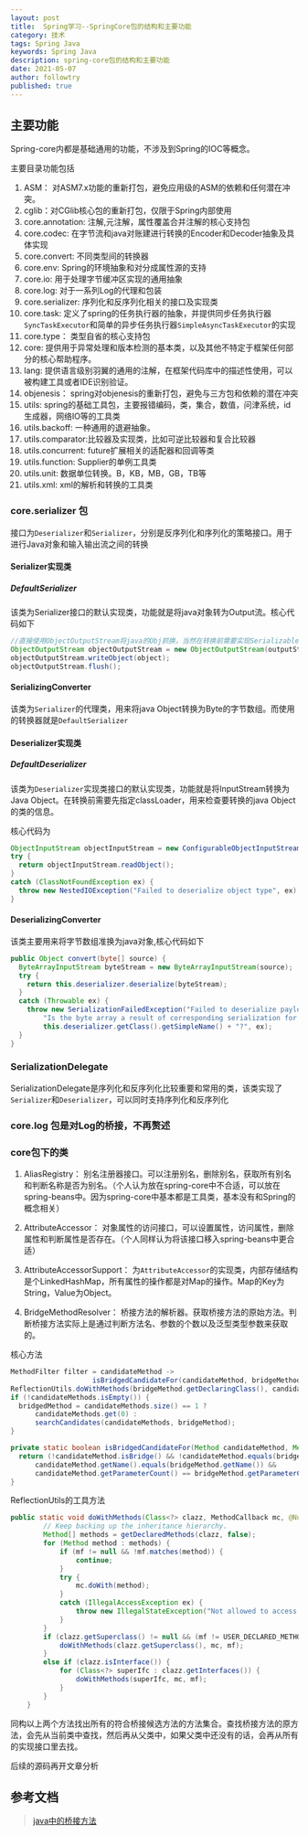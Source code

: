 ```yaml
---
layout: post
title:  Spring学习--SpringCore包的结构和主要功能
category: 技术
tags: Spring Java
keywords: Spring Java
description: spring-core包的结构和主要功能
date: 2021-05-07
author: followtry
published: true
---
```



## 主要功能

Spring-core内都是基础通用的功能，不涉及到Spring的IOC等概念。

主要目录功能包括

1. ASM： 对ASM7.x功能的重新打包，避免应用级的ASM的依赖和任何潜在冲突。
1. cglib：对CGlib核心包的重新打包，仅限于Spring内部使用
1. core.annotation: 注解,元注解，属性覆盖合并注解的核心支持包
1. core.codec: 在字节流和java对账建进行转换的Encoder和Decoder抽象及具体实现
1. core.convert: 不同类型间的转换器
1. core.env: Spring的环境抽象和对分成属性源的支持
1. core.io: 用于处理字节缓冲区实现的通用抽象
1. core.log: 对于一系列Log的代理和包装
1. core.serializer: 序列化和反序列化相关的接口及实现类
1. core.task: 定义了spring的任务执行器的抽象，并提供同步任务执行器`SyncTaskExecutor`和简单的异步任务执行器`SimpleAsyncTaskExecutor`的实现
1. core.type： 类型自省的核心支持包
1. core: 提供用于异常处理和版本检测的基本类，以及其他不特定于框架任何部分的核心帮助程序。
1. lang: 提供语言级别羽翼的通用的注解，在框架代码库中的描述性使用，可以被构建工具或者IDE识别验证。
1. objenesis： spring对objenesis的重新打包，避免与三方包和依赖的潜在冲突
1. utils: spring的基础工具包，主要报错编码，类，集合，数值，问津系统，id生成器，网络IO等的工具类
1. utils.backoff: 一种通用的退避抽象。
1. utils.comparator:比较器及实现类，比如可逆比较器和复合比较器
1. utils.concurrent:  future扩展相关的适配器和回调等类
1. utils.function: Supplier的单例工具类
1. utils.unit: 数据单位转换。B，KB，MB，GB，TB等
1. utils.xml: xml的解析和转换的工具类


### core.serializer 包

接口为`Deserializer`和`Serializer`，分别是反序列化和序列化的策略接口。用于进行Java对象和输入输出流之间的转换

#### Serializer实现类

##### DefaultSerializer 

该类为Serializer接口的默认实现类，功能就是将java对象转为Output流。核心代码如下

```java
//直接使用ObjectOutputStream将java的Obj抓换，当然在转换前需要实现Serializable接口
ObjectOutputStream objectOutputStream = new ObjectOutputStream(outputStream);
objectOutputStream.writeObject(object);
objectOutputStream.flush();
```

#### SerializingConverter

该类为`Serializer`的代理类，用来将java Object转换为Byte的字节数组。而使用的转换器就是`DefaultSerializer`

#### Deserializer实现类

##### DefaultDeserializer

该类为`Deserializer`实现类接口的默认实现类，功能就是将InputStream转换为Java Object。在转换前需要先指定classLoader，用来检查要转换的java Object的类的信息。

核心代码为

```java
ObjectInputStream objectInputStream = new ConfigurableObjectInputStream(inputStream, this.classLoader);
try {
  return objectInputStream.readObject();
}
catch (ClassNotFoundException ex) {
  throw new NestedIOException("Failed to deserialize object type", ex);
}
```

#### DeserializingConverter

该类主要用来将字节数组准换为java对象,核心代码如下

```java
public Object convert(byte[] source) {
  ByteArrayInputStream byteStream = new ByteArrayInputStream(source);
  try {
    return this.deserializer.deserialize(byteStream);
  }
  catch (Throwable ex) {
    throw new SerializationFailedException("Failed to deserialize payload. " +
        "Is the byte array a result of corresponding serialization for " +
        this.deserializer.getClass().getSimpleName() + "?", ex);
  }
}
```


### SerializationDelegate

SerializationDelegate是序列化和反序列化比较重要和常用的类，该类实现了`Serializer`和`Deserializer`，可以同时支持序列化和反序列化

### core.log 包是对Log的桥接，不再赘述

### core包下的类

1. AliasRegistry： 别名注册器接口。可以注册别名，删除别名，获取所有别名和判断名称是否为别名。（个人认为放在spring-core中不合适，可以放在spring-beans中。因为spring-core中基本都是工具类，基本没有和Spring的概念相关）

1. AttributeAccessor： 对象属性的访问接口，可以设置属性，访问属性，删除属性和判断属性是否存在。（个人同样认为将该接口移入spring-beans中更合适）

1. AttributeAccessorSupport： 为`AttributeAccessor`的实现类，内部存储结构是个LinkedHashMap，所有属性的操作都是对Map的操作。Map的Key为String，Value为Object。
1. BridgeMethodResolver： 桥接方法的解析器。获取桥接方法的原始方法。判断桥接方法实际上是通过判断方法名、参数的个数以及泛型类型参数来获取的。

核心方法
```java
MethodFilter filter = candidateMethod ->
					isBridgedCandidateFor(candidateMethod, bridgeMethod);
ReflectionUtils.doWithMethods(bridgeMethod.getDeclaringClass(), candidateMethods::add, filter);
if (!candidateMethods.isEmpty()) {
  bridgedMethod = candidateMethods.size() == 1 ?
      candidateMethods.get(0) :
      searchCandidates(candidateMethods, bridgeMethod);
}

private static boolean isBridgedCandidateFor(Method candidateMethod, Method bridgeMethod) {
  return (!candidateMethod.isBridge() && !candidateMethod.equals(bridgeMethod) &&
      candidateMethod.getName().equals(bridgeMethod.getName()) &&
      candidateMethod.getParameterCount() == bridgeMethod.getParameterCount());
}

```

ReflectionUtils的工具方法
```java
public static void doWithMethods(Class<?> clazz, MethodCallback mc, @Nullable MethodFilter mf) {
		// Keep backing up the inheritance hierarchy.
		Method[] methods = getDeclaredMethods(clazz, false);
		for (Method method : methods) {
			if (mf != null && !mf.matches(method)) {
				continue;
			}
			try {
				mc.doWith(method);
			}
			catch (IllegalAccessException ex) {
				throw new IllegalStateException("Not allowed to access method '" + method.getName() + "': " + ex);
			}
		}
		if (clazz.getSuperclass() != null && (mf != USER_DECLARED_METHODS || clazz.getSuperclass() != Object.class)) {
			doWithMethods(clazz.getSuperclass(), mc, mf);
		}
		else if (clazz.isInterface()) {
			for (Class<?> superIfc : clazz.getInterfaces()) {
				doWithMethods(superIfc, mc, mf);
			}
		}
	}

```

同构以上两个方法找出所有的符合桥接候选方法的方法集合。查找桥接方法的原方法，会先从当前类中查找，然后再从父类中，如果父类中还没有的话，会再从所有的实现接口里去找。


后续的源码再开文章分析


## 参考文档

> [java中的桥接方法](https://www.cnblogs.com/yungyu16/p/13253836.html)













